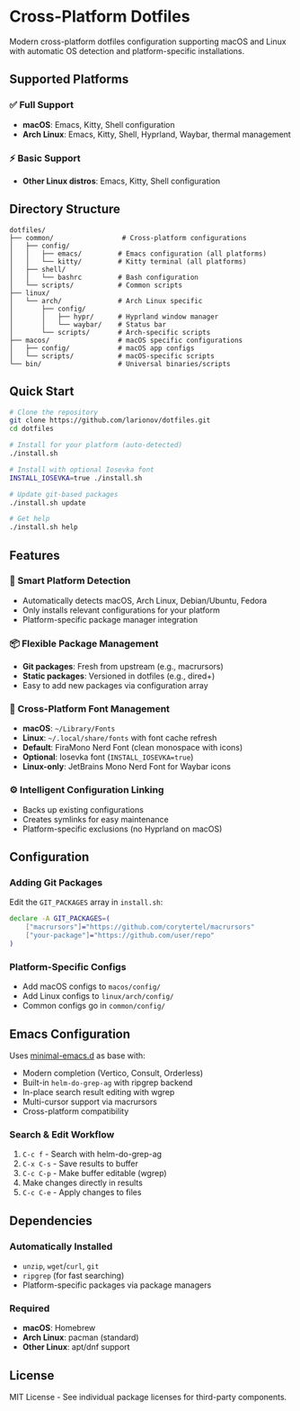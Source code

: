 # Cross-Platform Dotfiles

Modern cross-platform dotfiles configuration supporting macOS and Linux with automatic OS detection and platform-specific installations.

## Supported Platforms

### ✅ Full Support
- **macOS**: Emacs, Kitty, Shell configuration
- **Arch Linux**: Emacs, Kitty, Shell, Hyprland, Waybar, thermal management

### ⚡ Basic Support  
- **Other Linux distros**: Emacs, Kitty, Shell configuration

## Directory Structure

```
dotfiles/
├── common/                 # Cross-platform configurations
│   ├── config/
│   │   ├── emacs/         # Emacs configuration (all platforms)
│   │   └── kitty/         # Kitty terminal (all platforms)
│   ├── shell/
│   │   └── bashrc         # Bash configuration
│   └── scripts/           # Common scripts
├── linux/
│   └── arch/              # Arch Linux specific
│       ├── config/
│       │   ├── hypr/      # Hyprland window manager
│       │   └── waybar/    # Status bar
│       └── scripts/       # Arch-specific scripts
├── macos/                 # macOS specific configurations
│   ├── config/            # macOS app configs
│   └── scripts/           # macOS-specific scripts
└── bin/                   # Universal binaries/scripts
```

## Quick Start

```bash
# Clone the repository
git clone https://github.com/larionov/dotfiles.git
cd dotfiles

# Install for your platform (auto-detected)
./install.sh

# Install with optional Iosevka font
INSTALL_IOSEVKA=true ./install.sh

# Update git-based packages
./install.sh update

# Get help
./install.sh help
```

## Features

### 🎯 Smart Platform Detection
- Automatically detects macOS, Arch Linux, Debian/Ubuntu, Fedora
- Only installs relevant configurations for your platform
- Platform-specific package manager integration

### 📦 Flexible Package Management
- **Git packages**: Fresh from upstream (e.g., macrursors)
- **Static packages**: Versioned in dotfiles (e.g., dired+)
- Easy to add new packages via configuration array

### 🔄 Cross-Platform Font Management
- **macOS**: `~/Library/Fonts`
- **Linux**: `~/.local/share/fonts` with font cache refresh
- **Default**: FiraMono Nerd Font (clean monospace with icons)
- **Optional**: Iosevka font (`INSTALL_IOSEVKA=true`)
- **Linux-only**: JetBrains Mono Nerd Font for Waybar icons

### ⚙️ Intelligent Configuration Linking
- Backs up existing configurations
- Creates symlinks for easy maintenance
- Platform-specific exclusions (no Hyprland on macOS)

## Configuration

### Adding Git Packages
Edit the `GIT_PACKAGES` array in `install.sh`:

```bash
declare -A GIT_PACKAGES=(
    ["macrursors"]="https://github.com/corytertel/macrursors"
    ["your-package"]="https://github.com/user/repo"
)
```

### Platform-Specific Configs
- Add macOS configs to `macos/config/`
- Add Linux configs to `linux/arch/config/` 
- Common configs go in `common/config/`

## Emacs Configuration

Uses [minimal-emacs.d](https://github.com/jamescherti/minimal-emacs.d) as base with:
- Modern completion (Vertico, Consult, Orderless)
- Built-in `helm-do-grep-ag` with ripgrep backend
- In-place search result editing with wgrep
- Multi-cursor support via macrursors
- Cross-platform compatibility

### Search & Edit Workflow
1. `C-c f` - Search with helm-do-grep-ag
2. `C-x C-s` - Save results to buffer
3. `C-c C-p` - Make buffer editable (wgrep)
4. Make changes directly in results
5. `C-c C-e` - Apply changes to files

## Dependencies

### Automatically Installed
- `unzip`, `wget`/`curl`, `git`
- `ripgrep` (for fast searching)
- Platform-specific packages via package managers

### Required
- **macOS**: Homebrew
- **Arch Linux**: pacman (standard)
- **Other Linux**: apt/dnf support

## License

MIT License - See individual package licenses for third-party components.